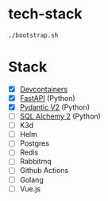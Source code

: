 # tech-stack

```
./bootstrap.sh
```

# Stack

- [x] [Devcontainers](https://code.visualstudio.com/docs/devcontainers/containers)
- [x] [FastAPI](https://fastapi.tiangolo.com) (Python)
- [x] [Pydantic V2](https://docs.pydantic.dev/latest) (Python)
- [ ] [SQL Alchemy 2](https://docs.sqlalchemy.org/en/20) (Python)
- [ ] K3d
- [ ] Helm
- [ ] Postgres
- [ ] Redis
- [ ] Rabbitmq
- [ ] Github Actions
- [ ] Golang
- [ ] Vue.js
